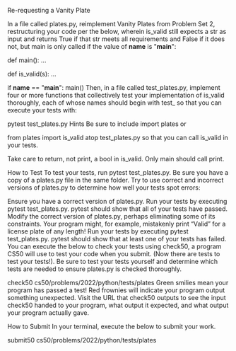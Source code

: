 Re-requesting a Vanity Plate

In a file called plates.py, reimplement Vanity Plates from Problem Set 2, restructuring your code per the below, wherein is_valid still expects a str as input and returns True if that str meets all requirements and False if it does not, but main is only called if the value of __name__ is "__main__":

def main():
    ...


def is_valid(s):
    ...


if __name__ == "__main__":
    main()
Then, in a file called test_plates.py, implement four or more functions that collectively test your implementation of is_valid thoroughly, each of whose names should begin with test_ so that you can execute your tests with:

pytest test_plates.py
Hints
Be sure to include
import plates
or

from plates import is_valid
atop test_plates.py so that you can call is_valid in your tests.

Take care to return, not print, a bool in is_valid. Only main should call print.

How to Test
To test your tests, run pytest test_plates.py. Be sure you have a copy of a plates.py file in the same folder. Try to use correct and incorrect versions of plates.py to determine how well your tests spot errors:

Ensure you have a correct version of plates.py. Run your tests by executing pytest test_plates.py. pytest should show that all of your tests have passed.
Modify the correct version of plates.py, perhaps eliminating some of its constraints. Your program might, for example, mistakenly print “Valid” for a license plate of any length! Run your tests by executing pytest test_plates.py. pytest should show that at least one of your tests has failed.
You can execute the below to check your tests using check50, a program CS50 will use to test your code when you submit. (Now there are tests to test your tests!). Be sure to test your tests yourself and determine which tests are needed to ensure plates.py is checked thoroughly.

check50 cs50/problems/2022/python/tests/plates
Green smilies mean your program has passed a test! Red frownies will indicate your program output something unexpected. Visit the URL that check50 outputs to see the input check50 handed to your program, what output it expected, and what output your program actually gave.

How to Submit
In your terminal, execute the below to submit your work.

submit50 cs50/problems/2022/python/tests/plates